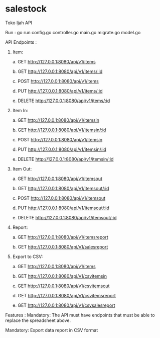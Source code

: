 # salestock
Toko Ijah API

Run : go run config.go controller.go main.go migrate.go model.go

API Endpoints : 
1. Item: 

    a. GET http://127.0.0.1:8080/api/v1/items
    
    b. GET http://127.0.0.1:8080/api/v1/items/:id
    
    c. POST http://127.0.0.1:8080/api/v1/items
    
    d. PUT http://127.0.0.1:8080/api/v1/items/:id
    
    e. DELETE http://127.0.0.1:8080/api/v1/items/:id
    
2. Item In: 

    a. GET http://127.0.0.1:8080/api/v1/itemsin
    
    b. GET http://127.0.0.1:8080/api/v1/itemsin/:id
    
    c. POST http://127.0.0.1:8080/api/v1/itemsin
    
    d. PUT http://127.0.0.1:8080/api/v1/itemsin/:id
    
    e. DELETE http://127.0.0.1:8080/api/v1/itemsin/:id
    
3. Item Out:

    a. GET http://127.0.0.1:8080/api/v1/itemsout
    
    b. GET http://127.0.0.1:8080/api/v1/itemsout/:id
    
    c. POST http://127.0.0.1:8080/api/v1/itemsout
    
    d. PUT http://127.0.0.1:8080/api/v1/itemsout/:id
    
    e. DELETE http://127.0.0.1:8080/api/v1/itemsout/:id
    
4. Report:

    a. GET http://127.0.0.1:8080/api/v1/itemsreport
    
    b. GET http://127.0.0.1:8080/api/v1/salesreport
    
5. Export to CSV:

    a. GET http://127.0.0.1:8080/api/v1/items
    
    b. GET http://127.0.0.1:8080/api/v1/csvitemsin
    
    c. GET http://127.0.0.1:8080/api/v1/csvitemsout
    
    d. GET http://127.0.0.1:8080/api/v1/csvitemsreport
    
    e. GET http://127.0.0.1:8080/api/v1/csvsalesreport
    
Features : 
Mandatory: The API must have endpoints that must be able to replace the spreadsheet above.

Mandatory: Export data report in CSV format

